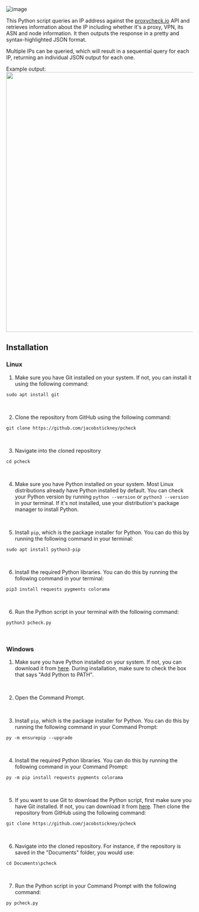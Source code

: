 ![image](https://github.com/jacobstickney/pcheck/assets/86248382/35acd613-2c93-4d31-a3f2-4d31219938df)


This Python script queries an IP address against the [proxycheck.io](http://proxycheck.io/) API and retrieves information about the IP including whether it's a proxy, VPN, its ASN and node information. It then outputs the response in a pretty and syntax-highlighted JSON format.

Multiple IPs can be queried, which will result in a sequential query for each IP, returning an individual JSON output for each one.

Example output:<br>
<img src="https://github.com/jacobstickney/pcheck/assets/86248382/f67492ad-d3b3-436e-bd82-f09fe26dd7e3" width="700">


## Installation

### Linux
1. Make sure you have Git installed on your system. If not, you can install it using the following command:
```
sudo apt install git
```
<br>

2. Clone the repository from GitHub using the following command:
```
git clone https://github.com/jacobstickney/pcheck
```
<br>

3. Navigate into the cloned repository
```
cd pcheck
```
<br>

4. Make sure you have Python installed on your system. Most Linux distributions already have Python installed by default. You can check your Python version by running ```python --version``` or ```python3 --version``` in your terminal. If it's not installed, use your distribution's package manager to install Python.
<br>

5. Install ```pip```, which is the package installer for Python. You can do this by running the following command in your terminal:
```
sudo apt install python3-pip
```
<br>

6. Install the required Python libraries. You can do this by running the following command in your terminal:
```
pip3 install requests pygments colorama
```
<br>

6. Run the Python script in your terminal with the following command:
```
python3 pcheck.py
```
<br>

### Windows
1. Make sure you have Python installed on your system. If not, you can download it from [here](https://www.python.org/downloads/). During installation, make sure to check the box that says "Add Python to PATH".
<br>

2. Open the Command Prompt.
<br>

3. Install ```pip```, which is the package installer for Python. You can do this by running the following command in your Command Prompt:
```
py -m ensurepip --upgrade
```
<br>

4. Install the required Python libraries. You can do this by running the following command in your Command Prompt:
```
py -m pip install requests pygments colorama
```
<br>

5. If you want to use Git to download the Python script, first make sure you have Git installed. If not, you can download it from [here](https://git-scm.com/download/win). Then clone the repository from GitHub using the following command:
```
git clone https://github.com/jacobstickney/pcheck
```
<br>

6. Navigate into the cloned repository. For instance, if the repository is saved in the "Documents" folder, you would use:
```
cd Documents\pcheck
```
<br>

7. Run the Python script in your Command Prompt with the following command:
```
py pcheck.py
```

